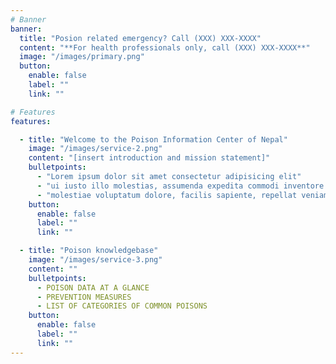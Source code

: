 ```yaml
---
# Banner
banner:
  title: "Posion related emergency? Call (XXX) XXX-XXXX"
  content: "**For health professionals only, call (XXX) XXX-XXXX**"
  image: "/images/primary.png"
  button:
    enable: false
    label: ""
    link: ""

# Features
features:

  - title: "Welcome to the Poison Information Center of Nepal"
    image: "/images/service-2.png"
    content: "[insert introduction and mission statement]"
    bulletpoints:
      - "Lorem ipsum dolor sit amet consectetur adipisicing elit"
      - "ui iusto illo molestias, assumenda expedita commodi inventore non itaque"
      - "molestiae voluptatum dolore, facilis sapiente, repellat veniam"
    button:
      enable: false
      label: ""
      link: ""

  - title: "Poison knowledgebase"
    image: "/images/service-3.png"
    content: ""
    bulletpoints:
      - POISON DATA AT A GLANCE
      - PREVENTION MEASURES 
      - LIST OF CATEGORIES OF COMMON POISONS
    button:
      enable: false
      label: ""
      link: ""
---
```

